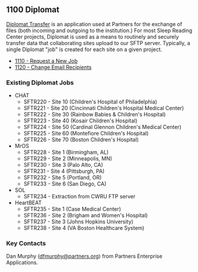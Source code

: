 ## 1100 Diplomat

[Diplomat Transfer](http://rc.partners.org/diplomat) is an application used at Partners for the exchange of files (both incoming and outgoing to the institution.) For most Sleep Reading Center projects, Diplomat is used as a means to routinely and securely transfer data that collaborating sites upload to our SFTP server. Typically, a single Diplomat "job" is created for each site on a given project.

- [1110 - Request a New Job](https://github.com/sleepepi/howto/blob/master/1000-file-transfer/1100-diplomat/1110-request-a-new-job.md)
- [1120 - Change Email Recipients](https://github.com/sleepepi/howto/blob/master/1000-file-transfer/1100-diplomat/1120-change-email-recipients.md)


### Existing Diplomat Jobs

- CHAT
    - SFTR220 - Site 10 (Children's Hospital of Philadelphia)
    - SFTR221 - Site 20 (Cincinnati Children's Hospital Medical Center)
    - SFTR222 - Site 30 (Rainbow Babies & Children's Hospital)
    - SFTR223 - Site 40 (Kosair Children's Hospital)
    - SFTR224 - Site 50 (Cardinal Glennon Children's Medical Center)
    - SFTR225 - Site 60 (Montefiore Children's Hospital)
    - SFTR226 - Site 70 (Boston Children's Hospital)
- MrOS
    - SFTR228 - Site 1 (Birmingham, AL)
    - SFTR229 - Site 2 (Minneapolis, MN)
    - SFTR230 - Site 3 (Palo Alto, CA)
    - SFTR231 - Site 4 (Pittsburgh, PA)
    - SFTR232 - Site 5 (Portland, OR)
    - SFTR233 - Site 6 (San Diego, CA)
- SOL
    - SFTR234 - Extraction from CWRU FTP server
- HeartBEAT
    - SFTR235 - Site 1 (Case Medical Center)
    - SFTR236 - Site 2 (Brigham and Women's Hospital)
    - SFTR237 - Site 3 (Johns Hopkins University)
    - SFTR238 - Site 4 (VA Boston Healthcare System)


### Key Contacts

Dan Murphy (dfmurphy@partners.org) from Partners Enterprise Applications.

